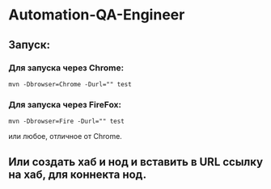 # Automation-QA-Engineer
## Запуск:<br/>
  ### Для запуска через Chrome:<br/>
    mvn -Dbrowser=Chrome -Durl="" test 

  ### Для запуска через FireFox:<br/>
    mvn -Dbrowser=Fire -Durl="" test 
  или любое, отличное от Chrome.<br/>
     
## Или создать хаб и нод и вставить в URL ссылку на хаб, для коннекта нод.
